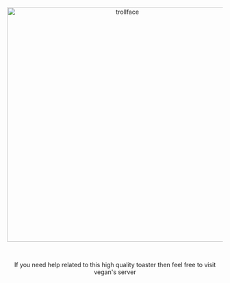 <div align="center">
  <br />
  <p>
    <a href="[Not a rickroll](https://www.youtube.com/watch?v=dQw4w9WgXcQ)"><img src="https://i.ytimg.com/vi/tYVabu1fUCw/hqdefault.jpg" width="546" alt="trollface" /></a>
  </p>
  <br />
<p>If you need help related to this high quality toaster then feel free to visit vegan's server<p>
